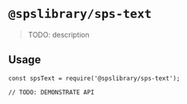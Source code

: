 # `@spslibrary/sps-text`

> TODO: description

## Usage

```
const spsText = require('@spslibrary/sps-text');

// TODO: DEMONSTRATE API
```
